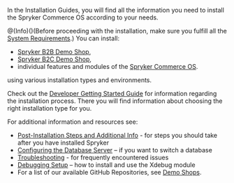 In the Installation Guides, you will find all the information you need to install the Spryker Commerce OS according to your needs.

@(Info)()(Before proceeding with the installation, make sure you fulfill all the [System Requirements](https://documentation.spryker.com/v4/docs/system-requirements).)
You can install:

* [Spryker B2B Demo Shop](https://documentation.spryker.com/docs/demoshops#b2b-demo-shop),
* [Spryker B2C Demo Shop](https://documentation.spryker.com/docs/demoshops#b2c-demo-shop),
* individual features and modules of the [Spryker Commerce OS](https://documentation.spryker.com/docs/demoshops#spryker-commerce-os--scos-).

using various installation types and environments.
 
Check out the [Developer Getting Started Guide](https://documentation.spryker.com/v4/docs/dev-getting-started) for information regarding the installation process. There you will find information about choosing the right installation type for you.

For additional information and resources see:

* [Post-Installation Steps and Additional Info](https://documentation.spryker.com/v4/docs/post-installation-steps-and-additional-info) - for steps you should take after you have installed Spryker
* [Configuring the Database Server](https://documentation.spryker.com/v4/docs/configure-database-server) – if you want to switch a database
* [Troubleshooting](https://documentation.spryker.com/v4/docs/troubleshooting) - for frequently encountered issues
* [Debugging Setup](https://documentation.spryker.com/v4/docs/debugging-setup) – how to install and use the Xdebug module
* For a list of our available GitHub Repositories, see [Demo Shops](https://documentation.spryker.com/v4/docs/demoshops).